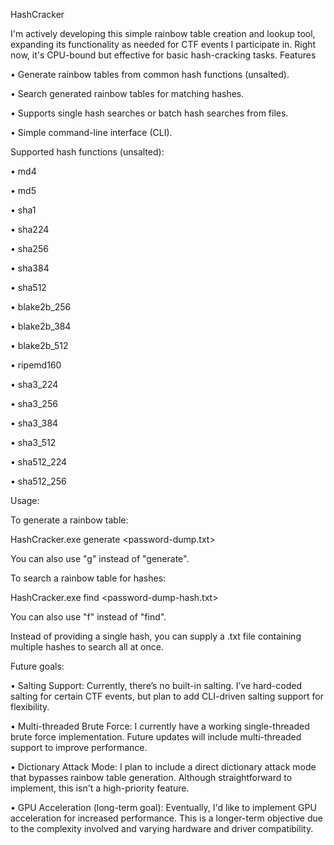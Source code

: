 HashCracker

I'm actively developing this simple rainbow table creation and lookup tool, expanding its functionality as needed for CTF events I participate in. Right now, it's CPU-bound but effective for basic hash-cracking tasks.
Features

•	Generate rainbow tables from common hash functions (unsalted).

•	Search generated rainbow tables for matching hashes.

•	Supports single hash searches or batch hash searches from files.

•	Simple command-line interface (CLI).

Supported hash functions (unsalted):

•	md4

•	md5

•	sha1

•	sha224

•	sha256

•	sha384

•	sha512

•	blake2b_256

•	blake2b_384

•	blake2b_512

•	ripemd160

•	sha3_224

•	sha3_256

•	sha3_384

•	sha3_512

•	sha512_224

•	sha512_256

Usage:

To generate a rainbow table:

HashCracker.exe generate <hash function> <password-dump.txt>

You can also use "g" instead of "generate".

To search a rainbow table for hashes:

HashCracker.exe find <hash> <password-dump-hash.txt>

You can also use "f" instead of "find".

Instead of providing a single hash, you can supply a .txt file containing multiple hashes to search all at once.

Future goals:

•	Salting Support: Currently, there’s no built-in salting. I’ve hard-coded salting for certain CTF events, but plan to add CLI-driven salting support for flexibility.

•	Multi-threaded Brute Force: I currently have a working single-threaded brute force implementation. Future updates will include multi-threaded support to improve performance.

•	Dictionary Attack Mode: I plan to include a direct dictionary attack mode that bypasses rainbow table generation. Although straightforward to implement, this isn't a high-priority feature.

•	GPU Acceleration (long-term goal): Eventually, I'd like to implement GPU acceleration for increased performance. This is a longer-term objective due to the complexity involved and varying hardware and driver compatibility.
